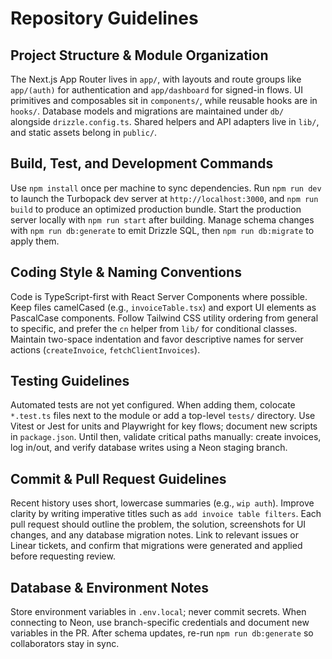 # Repository Guidelines

## Project Structure & Module Organization
The Next.js App Router lives in `app/`, with layouts and route groups like `app/(auth)` for authentication and `app/dashboard` for signed-in flows. UI primitives and composables sit in `components/`, while reusable hooks are in `hooks/`. Database models and migrations are maintained under `db/` alongside `drizzle.config.ts`. Shared helpers and API adapters live in `lib/`, and static assets belong in `public/`.

## Build, Test, and Development Commands
Use `npm install` once per machine to sync dependencies. Run `npm run dev` to launch the Turbopack dev server at `http://localhost:3000`, and `npm run build` to produce an optimized production bundle. Start the production server locally with `npm run start` after building. Manage schema changes with `npm run db:generate` to emit Drizzle SQL, then `npm run db:migrate` to apply them.

## Coding Style & Naming Conventions
Code is TypeScript-first with React Server Components where possible. Keep files camelCased (e.g., `invoiceTable.tsx`) and export UI elements as PascalCase components. Follow Tailwind CSS utility ordering from general to specific, and prefer the `cn` helper from `lib/` for conditional classes. Maintain two-space indentation and favor descriptive names for server actions (`createInvoice`, `fetchClientInvoices`).

## Testing Guidelines
Automated tests are not yet configured. When adding them, colocate `*.test.ts` files next to the module or add a top-level `tests/` directory. Use Vitest or Jest for units and Playwright for key flows; document new scripts in `package.json`. Until then, validate critical paths manually: create invoices, log in/out, and verify database writes using a Neon staging branch.

## Commit & Pull Request Guidelines
Recent history uses short, lowercase summaries (e.g., `wip auth`). Improve clarity by writing imperative titles such as `add invoice table filters`. Each pull request should outline the problem, the solution, screenshots for UI changes, and any database migration notes. Link to relevant issues or Linear tickets, and confirm that migrations were generated and applied before requesting review.

## Database & Environment Notes
Store environment variables in `.env.local`; never commit secrets. When connecting to Neon, use branch-specific credentials and document new variables in the PR. After schema updates, re-run `npm run db:generate` so collaborators stay in sync.
